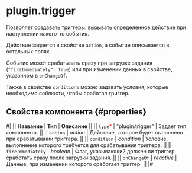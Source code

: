# plugin.trigger

Позволяет создавать триггеры: вызывать определенное действие при наступлении какого-то события.

Действие задается в свойстве `action`, а событие описывается в остальных полях.

Событие может срабатывать сразу при загрузке задания (`"fireImmediately": true`) или при изменении данных в свойстве, указанном в `onChangeOf`.

Также в свойстве `conditions` можно задавать условия, которые необходимо соблюсти, чтобы сработал триггер.

## Свойства компонента {#properties}

#|
|| **Название** | **Тип** | **Описание** ||
|| `type`<span style="color: red">\*</span> | "plugin.trigger" | Задает тип компонента. ||
|| `action` | _action_ | Действие, которое будет выполнено при срабатывании триггера. ||
|| `condition` | _condition_ | Условие, выполнение которого требуется для срабатывания триггера. ||
|| `fireImmediately` | _boolean_ | Флаг, указывающий должен ли триггер сработать сразу после загрузки задания. ||
|| `onChangeOf` | _reactive_ | Данные, при изменении которого сработает триггер. ||
|#
